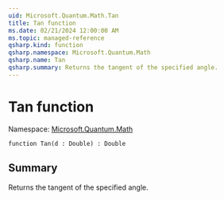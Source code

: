 ```yaml
---
uid: Microsoft.Quantum.Math.Tan
title: Tan function
ms.date: 02/21/2024 12:00:00 AM
ms.topic: managed-reference
qsharp.kind: function
qsharp.namespace: Microsoft.Quantum.Math
qsharp.name: Tan
qsharp.summary: Returns the tangent of the specified angle.
---
```


# Tan function

Namespace: [Microsoft.Quantum.Math](xref:Microsoft.Quantum.Math)

```qsharp
function Tan(d : Double) : Double
```

## Summary
Returns the tangent of the specified angle.
